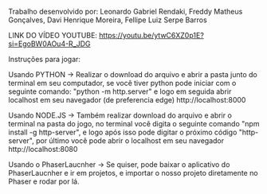 Trabalho desenvolvido por:
Leonardo Gabriel Rendaki,
Freddy Matheus Gonçalves,
Davi Henrique Moreira,
Fellipe Luiz Serpe Barros

LINK DO VÍDEO YOUTUBE:
https://youtu.be/ytwC6XZ0p1E?si=EgoBW0AOu4-R_JDG

Instruções para jogar:

Usando PYTHON ->
Realizar o download do arquivo e abrir a pasta junto do terminal em seu computador,
se você tiver python pode iniciar com o seguinte comando: "python -m http.server"
e logo em seguida abrir localhost em seu navegador (de preferencia edge) http://localhost:8000

Usando NODE.JS ->
Também realizar download do arquivo e abrir o terminal na pasta do jogo, no terminal 
você digita o seguinte comando "npm install -g http-server", e logo após isso pode digitar
o próximo código "http-server", por último você pode abrir o localhost em seu 
navegador http://localhost:8080

Usando o PhaserLaucnher ->
Se quiser, pode baixar o aplicativo do PhaserLaucnher e ir em projetos, e importar o 
nosso projeto diretamente no Phaser e rodar por lá.
